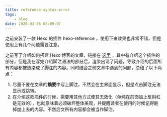 ```yaml
---
title: reference-syntax-error
tags:
	- blog
date: 2020-03-06 08:09:07
---
```


之前安装了一款 Hexo 的插件 hexo-reference ，使用下来效果也非常不错，但是使用上有几个问题需要注意。

<!-- more -->

之前写了介绍如何搭建 Hexo 博客的文章，链接在 [这里](https://pcrab.ml/2020/03/05/hexo-tutor/) ，其中有介绍这个插件的部分，但是我在写完介绍脚注语法的部分后，渲染出现了问题，导致介绍的后面所有内容都被选染成了脚注的内容。同时结合之前文章中遇到的问题，总结了以下两点：

1. 尽量不要在文章的**摘要**中写上脚注，不然会在主界面显示，但是点击脚注无法显示或跳转。
2. 在介绍这款插件的时候，需要用其他方式使其无效化（单纯在前面加上反斜杠是无效的），也就意味着必须破坏整体美观，并提醒读者在使用的时候记得删掉加上去的内容。不然后文所有内容都会被当作脚注。
